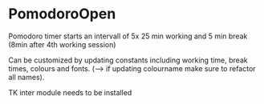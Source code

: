 # PomodoroOpen
Pomodoro timer starts an intervall of 5x 25 min working and 5 min break (8min after 4th working session)

Can be customized by updating constants including working time, break times, colours and fonts.
(--> if updating colourname make sure to refactor all names). 

TK inter module needs to be installed 

